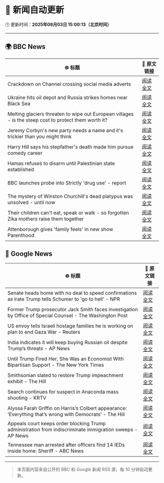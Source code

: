# 🧠 新闻自动更新

🕒 更新时间：**2025年08月03日 15:00:13（北京时间）**

---

## 🌍 BBC News

| 🌐 标题 | 🔗 原文链接 |
|--------|-------------|
| Crackdown on Channel crossing social media adverts | [阅读全文](https://www.bbc.com/news/articles/cgm2y24xjgko?at_medium=RSS&at_campaign=rss) |
| Ukraine hits oil depot and Russia strikes homes near Black Sea | [阅读全文](https://www.bbc.com/news/articles/ckglyv396ppo?at_medium=RSS&at_campaign=rss) |
| Melting glaciers threaten to wipe out European villages - is the steep cost to protect them worth it? | [阅读全文](https://www.bbc.com/news/articles/cj4w9ggzxv4o?at_medium=RSS&at_campaign=rss) |
| Jeremy Corbyn's new party needs a name and it's trickier than you might think | [阅读全文](https://www.bbc.com/news/articles/c3wnqj2pwvdo?at_medium=RSS&at_campaign=rss) |
| Harry Hill says his stepfather's death made him pursue comedy career | [阅读全文](https://www.bbc.com/news/articles/c70x8gx5n9wo?at_medium=RSS&at_campaign=rss) |
| Hamas refuses to disarm until Palestinian state established | [阅读全文](https://www.bbc.com/news/articles/ce35nx49reko?at_medium=RSS&at_campaign=rss) |
| BBC launches probe into Strictly 'drug use' - report | [阅读全文](https://www.bbc.com/news/articles/c4ge98v7j80o?at_medium=RSS&at_campaign=rss) |
| The mystery of Winston Churchill's dead platypus was unsolved - until now | [阅读全文](https://www.bbc.com/news/articles/cglzl1ez283o?at_medium=RSS&at_campaign=rss) |
| Their children can't eat, speak or walk - so forgotten Zika mothers raise them together | [阅读全文](https://www.bbc.com/news/articles/c39d0zj0110o?at_medium=RSS&at_campaign=rss) |
| Attenborough gives 'family feels' in new show Parenthood | [阅读全文](https://www.bbc.com/news/articles/ce3j1gx5qydo?at_medium=RSS&at_campaign=rss) |

## 📰 Google News

| 🌐 标题 | 🔗 原文链接 |
|--------|-------------|
| Senate heads home with no deal to speed confirmations as irate Trump tells Schumer to 'go to hell' - NPR | [阅读全文](https://news.google.com/rss/articles/CBMihgFBVV95cUxPUWF2UC1TazVVam1BZzFoM3hPOWROOXU3MExRY3Y5YnV5dWxJektvWXZPR1BXREpFMy02UTdBVXU0Z25tNlRCYVJNMjFaZW9BYUVLY3Ytb2d2LU5nd2IwR1JKVGVDeUViakRWcjR1NTktZ2F3cXFLbUpmWmt5QzFscDRTR09OUQ?oc=5) |
| Former Trump prosecutor Jack Smith faces investigation by Office of Special Counsel - The Washington Post | [阅读全文](https://news.google.com/rss/articles/CBMirgFBVV95cUxQSnZxcmExM1NzT2s5akEwZHhzMFlnTkIyajB0UXdNVEpqT0k3Y3RtbERuRzI1VmdjRjhhdFN6aG9nYlVFcmZpcUtkYUpza2hjMkNRZUtKbnBXbjJRRTNqb0twMGszcFVieFRUNldWSTJuMS16LXp0VW4tQWlUc1dBOTVBanRmUG9IOHJMWURqZW9wSXZab0dmTWVPbldZemYxZHhvMVBPQWlUNWZFQWc?oc=5) |
| US envoy tells Israeli hostage families he is working on plan to end Gaza War - Reuters | [阅读全文](https://news.google.com/rss/articles/CBMiwwFBVV95cUxOck9ydll5RUIzVkRLcWcxRlNqYTl1SEZKbjlGM29pbHMwZVhtVWExaS1FcHp3b216c21qRFpyWi1CM19jQzdLMWdwZkxadEk0QWxuRjZ4Tk8zSDl3ZDdLQ0RFcG1wZkJRVEkta3IwZloyVHpUMzd0TXJQaDRkZUliUElHMFNmQklMelMtMXVYMWIyRDRYS1NER0lTcE9NTlBWc08zOFlhOUctSE9wS2VBaDlrTjhpb08wOGMxVlEzMXVyV0E?oc=5) |
| India indicates it will keep buying Russian oil despite Trump’s threats - AP News | [阅读全文](https://news.google.com/rss/articles/CBMiigFBVV95cUxQTjNyaGtmeVV6NVhWZ2xSOG91bGJRWm5CQ2lEYmZGcDNxWE5xN0xaWnJLb1JDa2RBazZRcmphSS1PbmtjdDU1MFpnVUdoY0daem0tTEg5RHdYT1BpeVVRcFJ0TFZJeEpFZ2hHNGljaUR1Vm10M1N3SVFsT2k5eS1JcVdzZ2xrUG5vTXc?oc=5) |
| Until Trump Fired Her, She Was an Economist With Bipartisan Support - The New York Times | [阅读全文](https://news.google.com/rss/articles/CBMiugFBVV95cUxPSVgzMDE0a080WjZYTDlsaDBxYnpXVWxZVHRVS2VxT3FrMDJETGlUdG5OSXhneXBSS0NFUXJvcXVoWm9tVEJNWEhqVmoxZTdGYVlSYmJOVmtHNm1IcjJVOVVoZkxwTUt3dnBGLTk0TkpkX2JhT2tXTkpqOERvRlVJWnJTQ2hYVjItWk10TVFnWm9CWW9VZkNHenB5YmxCVkp1bXVZdFZrdXRhaFBGTExtanRtR3FEd0UxN3c?oc=5) |
| Smithsonian slated to restore Trump impeachment exhibit - The Hill | [阅读全文](https://news.google.com/rss/articles/CBMirAFBVV95cUxONGNwc1JzWnNHcFVBb25xT1E2dFd3V1p4ZmF0Yll6SWFSSmx4U1BRMUt2b0dXaXpzVEtzc2hwTXhNUGptclF4WFBtc0pWMlVrb2dtV2xUeDBoVE0yZ2Q5aG8tZkNERU5yWFdsM2RheW93WVNDZXdsZ3p4UXlhMEZ2TG1JcGs4Z19WdmtSRzU0Mmx5QU9wSnlFYjlWZVhPSzFqaWxzdmVKUkVTeFpO0gGyAUFVX3lxTE5hbzVNcTRwT1pOYmtERWp1c0pKd0FiTW5TSWpTZ1U3aXNLUGc4ZXBVYWNnMVdpUXFOV0l6U0t5RzhIUFN3Tnp0T1JYRFV6VjZQdG50N3g3MmozXy1iVThaVndLU2ZhOG5rRVZaanc3elJWc3N0RVlHY29GbTJ2dGdWZXFyaHFidWxETHYzOTJNdXBEV0ZXU3RWY3ZITGlCU0JiVmhrdTJxbVBoUFV6X1Z5eFE?oc=5) |
| Search continues for suspect in Anaconda mass shooting - KRTV | [阅读全文](https://news.google.com/rss/articles/CBMiqgFBVV95cUxNS3I0MEZPQVhwbXNSTFRMRUluNkNUX2VJcDVaOEF4RUNCVUhjaXhKZHV5MktoUEstaE9ncko2VDM4YXpkRWNpc0NUVGlRdkdpSjlRLVkyeEtiM0VTaUlybThzVks3WnpvZmh3MllFaEd3VnhlSWJvQXk4WDNwTGE4Ym5aRXhkNU5Cd1JtYm1rSGZHelF5NGRCVEU4OUFuLVVkcnhPWU9IVWtOUQ?oc=5) |
| Alyssa Farah Griffin on Harris’s Colbert appearance: ‘Everything that’s wrong with Democrats’ - The Hill | [阅读全文](https://news.google.com/rss/articles/CBMingFBVV95cUxPdnRMc1VyWmI0TE55ek9xX21Uc29nQXlqa2EwS25XVlZIS0Z3TnpQa0ZSNWpJVmtqRkprNVBKWkJHYWxUMmtTYmpxd1VhOG1CWGpfTDZfX01veEpyUTJRSFNMcFVIQXEweW1jdG16RUpDNlU1UmNPei1LcC1hTmg3SEFhX0p5ZFRGTmhNbEIzU1RnRnVwLUZ6eWVnXzlPUdIBowFBVV95cUxQV3FFMlRSYXh3cVVYNHF0YzI3MEprSy1xeC16NDBvTFhPaXJxZnVOTGM2RWhqdkRNWDh1VjJJOXh4Q1B1YXpMWEFFN0RFZzF0OFFTNHBaQlhlYThGcDZrdWpIWVduSFFfaENFUnNQRUQxOUJ1UUZLOGNzWXNWRmg4VnU5TWxvanFLZUNzRTBaX1pTZWZCRTRtejNlbWFidktpSE5B?oc=5) |
| Appeals court keeps order blocking Trump administration from indiscriminate immigration sweeps - AP News | [阅读全文](https://news.google.com/rss/articles/CBMirAFBVV95cUxQTnExdnVqN1FMRzhxeGRaaTN4Q04tLXhrQmc4Y2dFRmxtRmx4bjRxYnprOWdWSjloakI1MUc2UWUzeWQzWXlwRWQwRElQUnFkcndTOC03VW5Id2dDcEpGNGJXX1RFb3dKWEViem1hMWlVODJZQWRBaHMyZ09jQzB0OE9GRURORXBDQWthYlpQTE9JQjYtdnNXWFhFNE9oQmVHdk16b0dhd0IzU0lo?oc=5) |
| Tennessee man arrested after officers find 14 IEDs inside home: Sheriff - ABC News | [阅读全文](https://news.google.com/rss/articles/CBMimwFBVV95cUxQVlY3YUVaUEZQdHhKX3A3YmdOR2pBSjZ2akpaQzZqRFdnMENmcWh6UnhId2ZXMTU5LUkyNm9EUzRmSXprMEhGRk1QZy1TTjJ4OWFkdTQ1VzF1OGFqWEM5TjJpLTgxRlVrWWJzbGFBS1RqaTIxZEs3N1RWQmdEcGRMZkZyYlRDdWZoNnE4T1FuSjJZRTl5R1huQnVsONIBoAFBVV95cUxOcnFpc0VUblo5SzRRLXFyMElPZnhkNlI3bk05OG9yQlg0Z3pKTEpXU2lkQVFxWVJIZUliZmE4S1RLOUx1QjE2bHJ2TlRqQ2htZnRQdTN1Q0p2cGlUVkF3VGlDWUI5cEFLSmpzdkp2VU5MUmhSeThEcGkyZmMxRlUzZkRJenh3ajZzNEgxS0NyRmNQM3I4V2RrclJmY3pYODhM?oc=5) |

---
> 本页面内容来自公开的 BBC 和 Google 新闻 RSS 源，每 10 分钟自动更新。
